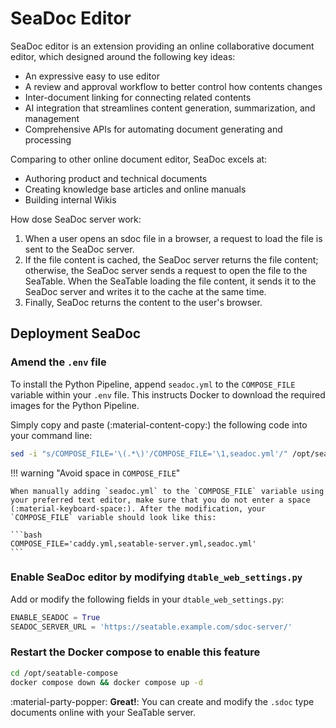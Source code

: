 # SeaDoc Editor

SeaDoc editor is an extension providing an online collaborative document editor, which designed around the following key ideas:

- An expressive easy to use editor
- A review and approval workflow to better control how contents changes
- Inter-document linking for connecting related contents
- AI integration that streamlines content generation, summarization, and management
- Comprehensive APIs for automating document generating and processing

Comparing to other online document editor, SeaDoc excels at:

- Authoring product and technical documents
- Creating knowledge base articles and online manuals
- Building internal Wikis

How dose SeaDoc server work:

1. When a user opens an sdoc file in a browser, a request to load the file is sent to the SeaDoc server.
2. If the file content is cached, the SeaDoc server returns the file content; otherwise, the SeaDoc server sends a request to open the file to the SeaTable. When the SeaTable loading the file content, it sends it to the SeaDoc server and writes it to the cache at the same time.
3. Finally, SeaDoc returns the content to the user's browser.

## Deployment SeaDoc

### Amend the `.env` file

To install the Python Pipeline, append `seadoc.yml` to the `COMPOSE_FILE` variable within your `.env` file. This instructs Docker to download the required images for the Python Pipeline.

Simply copy and paste (:material-content-copy:) the following code into your command line:

```bash
sed -i "s/COMPOSE_FILE='\(.*\)'/COMPOSE_FILE='\1,seadoc.yml'/" /opt/seatable-compose/.env
```

!!! warning "Avoid space in `COMPOSE_FILE`"

    When manually adding `seadoc.yml` to the `COMPOSE_FILE` variable using your preferred text editor, make sure that you do not enter a space (:material-keyboard-space:). After the modification, your `COMPOSE_FILE` variable should look like this:

    ```bash
    COMPOSE_FILE='caddy.yml,seatable-server.yml,seadoc.yml'
    ```

### Enable SeaDoc editor by modifying `dtable_web_settings.py`

Add or modify the following fields in your `dtable_web_settings.py`:

```py
ENABLE_SEADOC = True
SEADOC_SERVER_URL = 'https://seatable.example.com/sdoc-server/'
```

### Restart the Docker compose to enable this feature

```sh
cd /opt/seatable-compose
docker compose down && docker compose up -d
```

:material-party-popper: **Great!**: You can create and modify the `.sdoc` type documents online with your SeaTable server.
